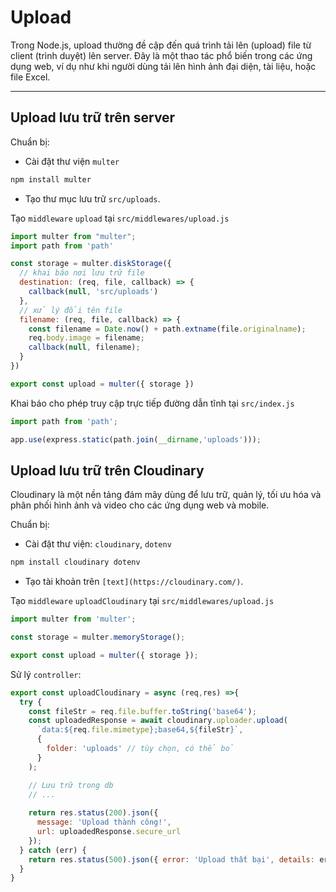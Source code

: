 # Upload

Trong Node.js, upload thường đề cập đến quá trình tải lên (upload) file từ client (trình duyệt) lên server. Đây là một thao tác phổ biến trong các ứng dụng web, ví dụ như khi người dùng tải lên hình ảnh đại diện, tài liệu, hoặc file Excel.

---
## Upload lưu trữ trên server

Chuẩn bị: 
- Cài đặt thư viện `multer`
```bash
npm install multer
```
- Tạo thư mục lưu trữ `src/uploads`.

Tạo `middleware` `upload` tại `src/middlewares/upload.js`
```js
import multer from "multer";
import path from 'path'

const storage = multer.diskStorage({
  // khai báo nơi lưu trữ file
  destination: (req, file, callback) => {
    callback(null, 'src/uploads')
  },
  // xử lý đổi tên file
  filename: (req, file, callback) => {
    const filename = Date.now() + path.extname(file.originalname);
    req.body.image = filename;
    callback(null, filename);
  }
})

export const upload = multer({ storage })
```
Khai báo cho phép truy cập trực tiếp đường dẫn tĩnh tại `src/index.js`
```js
import path from 'path';

app.use(express.static(path.join(__dirname,'uploads')));
```


## Upload lưu trữ trên Cloudinary
Cloudinary là một nền tảng đám mây dùng để lưu trữ, quản lý, tối ưu hóa và phân phối hình ảnh và video cho các ứng dụng web và mobile.

Chuẩn bị:
- Cài đặt thư viện: `cloudinary`, `dotenv`
```bash
npm install cloudinary dotenv
```
- Tạo tài khoản trên `[text](https://cloudinary.com/)`.

Tạo `middleware` `uploadCloudinary` tại `src/middlewares/upload.js`
```js
import multer from 'multer';

const storage = multer.memoryStorage();

export const upload = multer({ storage });
```

Sử lý `controller`:
```js
export const uploadCloudinary = async (req,res) =>{
  try {
    const fileStr = req.file.buffer.toString('base64');
    const uploadedResponse = await cloudinary.uploader.upload(
      `data:${req.file.mimetype};base64,${fileStr}`,
      {
        folder: 'uploads' // tùy chọn, có thể bỏ
      }
    );

    // Lưu trữ trong db
    // ...
    
    return res.status(200).json({
      message: 'Upload thành công!',
      url: uploadedResponse.secure_url
    });
  } catch (err) {
    return res.status(500).json({ error: 'Upload thất bại', details: err.message });
  }
}
```